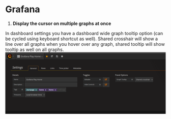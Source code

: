 # Grafana
1. **Display the cursor on multiple graphs at once**

In dashboard settings you have a dashboard wide graph tooltip option (can be cycled using keyboard shortcut as well). Shared crosshair will show a line over all graphs when you hover over any graph, shared tooltip will show tooltip as well on all graphs.
![Grafana settings](grafana_dashboard_settings.png "Grafana dashboard")
